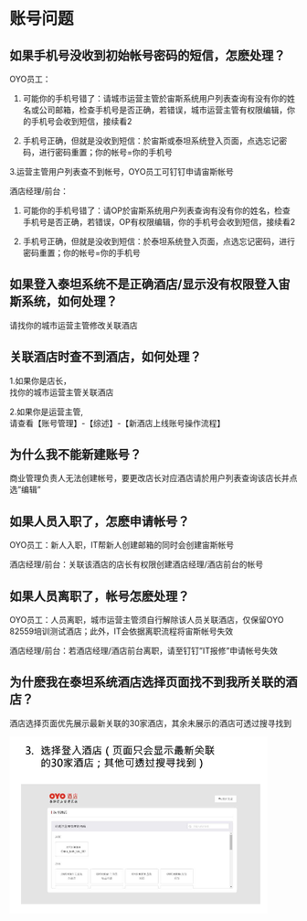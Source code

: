 # 账号问题

##  如果手机号没收到初始帐号密码的短信，怎麽处理？

 OYO员工：  
1. 可能你的手机号错了：请城市运营主管於宙斯系统用户列表查询有没有你的姓名或公司邮箱，检查手机号是否正确，若错误，城市运营主管有权限编辑，你的手机号会收到短信，接续看2  
  
2. 手机号正确，但就是没收到短信：於宙斯或泰坦系统登入页面，点选忘记密码，进行密码重置；你的帐号=你的手机号

3.运营主管用户列表查不到帐号，OYO员工可钉钉申请宙斯帐号  
  
酒店经理/前台：  
1. 可能你的手机号错了：请OP於宙斯系统用户列表查询有没有你的姓名，检查手机号是否正确，若错误，OP有权限编辑，你的手机号会收到短信，接续看2  
  
2. 手机号正确，但就是没收到短信：於泰坦系统登入页面，点选忘记密码，进行密码重置；你的帐号=你的手机号

## 如果登入泰坦系统不是正确酒店/显示没有权限登入宙斯系统，如何处理？

 请找你的城市运营主管修改关联酒店

## 关联酒店时查不到酒店，如何处理？

 1.如果你是店长，  
找你的城市运营主管关联酒店  
  
2.如果你是运营主管,  
请查看【账号管理】-【综述】-【新酒店上线账号操作流程】

## 为什么我不能新建账号？

 商业管理负责人无法创建帐号，要更改店长对应酒店请於用户列表查询该店长并点选”编辑”

##  如果人员入职了，怎麽申请帐号？

OYO员工：新人入职，IT帮新人创建邮箱的同时会创建宙斯帐号  
  
酒店经理/前台：关联该酒店的店长有权限创建酒店经理/酒店前台的帐号

##  如果人员离职了，帐号怎麽处理？

OYO员工：人员离职，城市运营主管须自行解除该人员关联酒店，仅保留OYO 82559培训测试酒店；此外，IT会依据离职流程将宙斯帐号失效  
  
酒店经理/前台：若酒店经理/酒店前台离职，请至钉钉”IT报修”申请帐号失效

##  为什麽我在泰坦系统酒店选择页面找不到我所关联的酒店？

 酒店选择页面优先展示最新关联的30家酒店，其余未展示的酒店可透过搜寻找到

![&#x9875;&#x9762;&#x53EA;&#x4F1A;&#x663E;&#x793A;&#x6700;&#x65B0;&#x5173;&#x8054;&#x7684;30&#x5BB6;&#x9152;&#x5E97;](../.gitbook/assets/image%20%28145%29.png)

